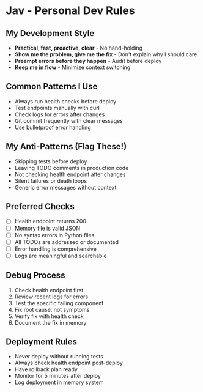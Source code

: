 # Jav - Personal Dev Rules

## My Development Style
- **Practical, fast, proactive, clear** - No hand-holding
- **Show me the problem, give me the fix** - Don't explain why I should care
- **Preempt errors before they happen** - Audit before deploy
- **Keep me in flow** - Minimize context switching

## Common Patterns I Use
- Always run health checks before deploy
- Test endpoints manually with curl
- Check logs for errors after changes
- Git commit frequently with clear messages
- Use bulletproof error handling

## My Anti-Patterns (Flag These!)
- Skipping tests before deploy
- Leaving TODO comments in production code
- Not checking health endpoint after changes
- Silent failures or death loops
- Generic error messages without context

## Preferred Checks
- [ ] Health endpoint returns 200
- [ ] Memory file is valid JSON
- [ ] No syntax errors in Python files
- [ ] All TODOs are addressed or documented
- [ ] Error handling is comprehensive
- [ ] Logs are meaningful and searchable

## Debug Process
1. Check health endpoint first
2. Review recent logs for errors
3. Test the specific failing component
4. Fix root cause, not symptoms
5. Verify fix with health check
6. Document the fix in memory

## Deployment Rules
- Never deploy without running tests
- Always check health endpoint post-deploy
- Have rollback plan ready
- Monitor for 5 minutes after deploy
- Log deployment in memory system
